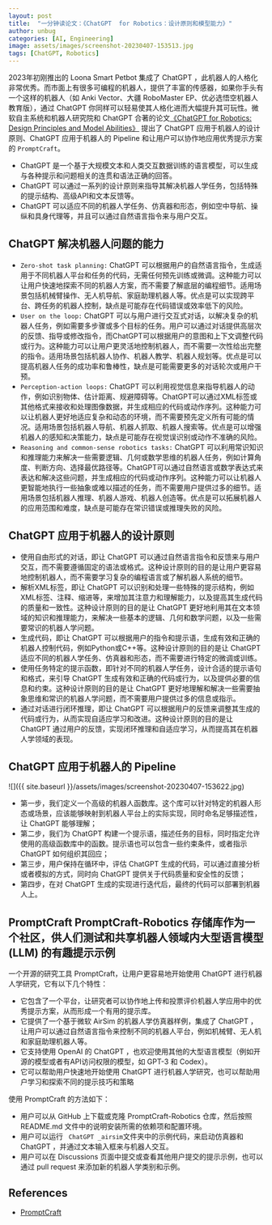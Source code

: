 ```yaml
---
layout: post
title:  "一分钟读论文：《ChatGPT  for Robotics：设计原则和模型能力》"
author: unbug
categories: [AI, Engineering]
image: assets/images/screenshot-20230407-153513.jpg
tags: [ChatGPT, Robotics]
---
```

2023年初刚推出的 Loona Smart Petbot 集成了  ChatGPT ，此机器人的人格化非常优秀。而市面上有很多可编程的机器人，提供了丰富的传感器，如果你手头有一个这样的机器人（如 Anki Vector、大疆 RoboMaster EP、优必选悟空机器人教育版），通过 ChatGPT 你同样可以轻易使其人格化进而大幅提升其可玩性。微软自主系统和机器人研究院和 ChatGPT 合著的论文[《ChatGPT for Robotics: Design Principles and Model Abilities》][paper1-url] 提出了 ChatGPT 应用于机器人的设计原则、ChatGPT  应用于机器人的 Pipeline 和让用户可以协作地应用优秀提示方案的 `PromptCraft`。

-  ChatGPT 是一个基于大规模文本和人类交互数据训练的语言模型，可以生成与各种提示和问题相关的连贯和语法正确的回答。
-  ChatGPT 可以通过一系列的设计原则来指导其解决机器人学任务，包括特殊的提示结构、高级API和文本反馈等。
-  ChatGPT 可以适应不同的机器人学任务、仿真器和形态，例如空中导航、操纵和具身代理等，并且可以通过自然语言指令来与用户交互。

##  ChatGPT 解决机器人问题的能力
- `Zero-shot task planning:` ChatGPT 可以根据用户的自然语言指令，生成适用于不同机器人平台和任务的代码，无需任何预先训练或微调。这种能力可以让用户快速地探索不同的机器人方案，而不需要了解底层的编程细节。适用场景包括机械臂操作、无人机导航、家庭助理机器人等。优点是可以实现跨平台、跨任务的机器人控制，缺点是可能存在代码错误或效率低下的风险。
- `User on the loop:` ChatGPT 可以与用户进行交互式对话，以解决复杂的机器人任务，例如需要多步骤或多个目标的任务。用户可以通过对话提供高层次的反馈、指导或修改指令，而ChatGPT可以根据用户的意图和上下文调整代码或行为。这种能力可以让用户更灵活地控制机器人，而不需要一次性给出完整的指令。适用场景包括机器人协作、机器人教学、机器人规划等。优点是可以提高机器人任务的成功率和鲁棒性，缺点是可能需要更多的对话轮次或用户干预。
- `Perception-action loops:` ChatGPT 可以利用视觉信息来指导机器人的动作，例如识别物体、估计距离、规避障碍等。ChatGPT可以通过XML标签或其他格式来接收和处理图像数据，并生成相应的代码或动作序列。这种能力可以让机器人更好地适应复杂和动态的环境，而不需要预先定义所有可能的情况。适用场景包括机器人导航、机器人抓取、机器人搜索等。优点是可以增强机器人的感知和决策能力，缺点是可能存在视觉误识别或动作不准确的风险。
- `Reasoning and common-sense robotics tasks:` ChatGPT 可以利用常识知识和推理能力来解决一些需要逻辑、几何或数学思维的机器人任务，例如计算角度、判断方向、选择最优路径等。ChatGPT可以通过自然语言或数学表达式来表达和解决这些问题，并生成相应的代码或动作序列。这种能力可以让机器人更智能地执行一些抽象或难以描述的任务，而不需要用户提供过多的细节。适用场景包括机器人推理、机器人游戏、机器人创造等。优点是可以拓展机器人的应用范围和难度，缺点是可能存在常识错误或推理失败的风险。

## ChatGPT 应用于机器人的设计原则
-   使用自由形式的对话，即让 ChatGPT 可以通过自然语言指令和反馈来与用户交互，而不需要遵循固定的语法或格式。这种设计原则的目的是让用户更容易地控制机器人，而不需要学习复杂的编程语言或了解机器人系统的细节。
-   解析XML标签，即让 ChatGPT 可以识别和处理一些特殊的提示结构，例如XML标签、注释、缩进等，来增加其注意力和理解能力，以及提高其生成代码的质量和一致性。这种设计原则的目的是让 ChatGPT 更好地利用其在文本领域的知识和推理能力，来解决一些基本的逻辑、几何和数学问题，以及一些需要常识的机器人学问题。
-   生成代码，即让 ChatGPT 可以根据用户的指令和提示语，生成有效和正确的机器人控制代码，例如Python或C++等。这种设计原则的目的是让 ChatGPT 适应不同的机器人学任务、仿真器和形态，而不需要进行特定的微调或训练。
-   使用任务特定的提示函数，即针对不同的机器人学任务，设计合适的提示语句和格式，来引导 ChatGPT 生成有效和正确的代码或行为，以及提供必要的信息和约束。这种设计原则的目的是让 ChatGPT 更好地理解和解决一些需要抽象思维和常识的机器人学问题，而不需要用户提供过多的信息或指示。
-   通过对话进行闭环推理，即让 ChatGPT 可以根据用户的反馈来调整其生成的代码或行为，从而实现自适应学习和改进。这种设计原则的目的是让 ChatGPT 通过用户的反馈，实现闭环推理和自适应学习，从而提高其在机器人学领域的表现。

## ChatGPT 应用于机器人的 Pipeline

![]({{ site.baseurl }}/assets/images/screenshot-20230407-153622.jpg)

-   第一步，我们定义一个高级的机器人函数库。这个库可以针对特定的机器人形态或场景，应该能够映射到机器人平台上的实际实现，同时命名足够描述性，让 ChatGPT 能够理解；
-   第二步，我们为 ChatGPT 构建一个提示语，描述任务的目标，同时指定允许使用的高级函数库中的函数。提示语也可以包含一些约束条件，或者指示 ChatGPT 如何组织其回应；
-   第三步，用户保持在循环中，评估 ChatGPT 生成的代码，可以通过直接分析或者模拟的方式，同时向 ChatGPT 提供关于代码质量和安全性的反馈；
-   第四步，在对 ChatGPT 生成的实现进行迭代后，最终的代码可以部署到机器人上。

## PromptCraft PromptCraft-Robotics 存储库作为一个社区，供人们测试和共享机器人领域内大​​型语言模型 (LLM) 的有趣提示示例

一个开源的研究工具 PromptCraft，让用户更容易地开始使用 ChatGPT 进行机器人学研究，它有以下几个特性：
-   它包含了一个平台，让研究者可以协作地上传和投票评价机器人学应用中的优秀提示方案，从而形成一个有用的提示库。
-   它提供了一个基于微软 AirSim 的机器人学仿真器样例，集成了 ChatGPT ，让用户可以通过自然语言指令来控制不同的机器人平台，例如机械臂、无人机和家庭助理机器人等。
-   它支持使用 OpenAI 的  ChatGPT ，也欢迎使用其他的大型语言模型（例如开源的模型或者有API访问权限的模型，如 GPT-3 和 Codex）。
-   它可以帮助用户快速地开始使用 ChatGPT 进行机器人学研究，也可以帮助用户学习和探索不同的提示技巧和策略

使用 PromptCraft 的方法如下：
-   用户可以从 GitHub 上下载或克隆 PromptCraft-Robotics 仓库，然后按照 README.md 文件中的说明安装所需的依赖项和配置环境。
-   用户可以运行 ` ChatGPT _airsim`文件夹中的示例代码，来启动仿真器和  ChatGPT ，并通过文本输入框来与机器人交互。
-   用户可以在 Discussions 页面中提交或查看其他用户提交的提示示例，也可以通过 pull request 来添加新的机器人学类别和示例。


## References
- [PromptCraft][links-1]


[paper1-url]: https://www.microsoft.com/en-us/research/uploads/prod/2023/02/ChatGPT___Robotics.pdf
[links-1]: https://github.com/microsoft/PromptCraft-Robotics